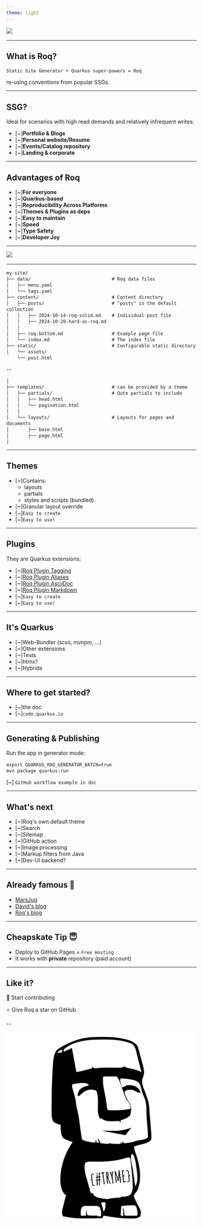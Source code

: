 ```yaml
---
theme: light
---
```


![](deck-assets/iamroq-transparent.svg)<!-- .element height="500px"  -->  

---
##  What is Roq?

```shell
Static Site Generator + Quarkus super-powers = Roq
```

re-using conventions from popular SSGs.

---
##  SSG?

Ideal for scenarios with high read demands and relatively infrequent writes:
- [~]**Portfolio & Blogs**
- [~]**Personal website/Resume**
- [~]**Events/Catalog repository**
- [~]**Landing & corporate**

---
## Advantages of Roq

- [~]**For everyone**
- [~]**Quarkus-based**
- [~]**Reproducibility Across Platforms**
- [~]**Themes & Plugins as deps**
- [~]**Easy to maintain**
- [~]**Speed**
- [~]**Type Safety**
- [~]**Developer Joy**

---

![](deck-assets/what-is-roq.png)

---

```shell
my-site/
├── data/                              # Roq data files
│   ├── menu.yaml                      
│   └── tags.yaml                      
├── content/                           # Content directory
│   ├── posts/                         # "posts" is the default collection
│   │   ├── 2024-10-14-roq-solid.md    # Individual post file
│   │   ├── 2024-10-20-hard-as-roq.md  
│   │
│   ├── roq-bottom.md                  # Example page file
│   └── index.md                       # The index file
├── static/                            # Configurable static directory
│   └── assets/                        
    └── post.html             
```

--

```shell
│
├── templates/                         # can be provided by a theme
│   ├── partials/                      # Qute partials to include
│   │   ├── head.html                  
│   │   └── pagination.html            
│   │
│   └── layouts/                       # Layouts for pages and documents
│       ├── base.html              
│       ├── page.html              
│   
```

---
## Themes

-  [~]Contains:
	- layouts
	- partials
	- styles and scripts (bundled)
- [~]Granular layout override
- [~]`Easy to create`
- [~]`Easy to use!`

---
## Plugins

They are Quarkus extensions:
- [~][Roq Plugin Tagging](https://docs.quarkiverse.io/quarkus-roq/dev/quarkus-roq-plugins.html#plugin-tagging)
- [~][Roq Plugin Aliases](https://docs.quarkiverse.io/quarkus-roq/dev/quarkus-roq-plugins.html#plugin-aliases)
- [~][Roq Plugin AsciiDoc](https://docs.quarkiverse.io/quarkus-roq/dev/quarkus-roq-plugins.html#plugin-asciidoc)
- [~][Roq Plugin Markdown](https://docs.quarkiverse.io/quarkus-roq/dev/quarkus-roq-plugins.html#plugin-markdown)
- [~]`Easy to create`
- [~]`Easy to use!`

---

## It's Quarkus

- [~]Web-Bundler (scss, mvnpm, ...)
- [~]Other extensions
- [~]Tests
- [~]htmx?
- [~]Hybrids

---
## Where to get started?

- [~]the doc
- [~]`code.quarkus.io`

---

## Generating & Publishing

Run the app in generator mode:
```shell
export QUARKUS_ROQ_GENERATOR_BATCH=true
mvn package quarkus:run
```

[~] `GitHub workflow example in doc`


---
## What's next

- [~]Roq's own default theme
- [~]Search
- [~]Sitemap
- [~]GitHub action
- [~]Image processing
- [~]Markup filters from Java
- [~]Dev-UI backend?

---
## Already famous 🤘

- [MarsJug](https://marsjug.org/)
- [David's blog](https://word-bits.flurg.com/)
- [Roq's blog](https://pages.quarkiverse.io/quarkus-roq/)

---
## Cheapskate Tip 😇

- Deploy to GitHub Pages = `Free Hosting`
- It works with **private** repository (paid account)

---
## Like it?

🚀 Start contributing

⭐️ Give Roq a star on GitHub

--

![](deck-assets/crafted-by-roq-transparent.svg)<!-- .element width="500px"  -->  
